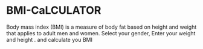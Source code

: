 # BMI-CaLCULATOR
Body mass index (BMI) is a measure of body fat based on height and weight that applies to adult men and women.
Select your gender, Enter your weight and height .
and calculate you BMI
